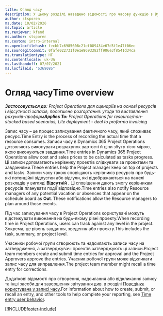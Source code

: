 ```yaml
---
title: Огляд часу
description: У цьому розділі наведено відомості про часову функцію в Dynamics 365 Project Operations.
author: stsporen
ms.date: 10/02/2020
ms.topic: article
ms.reviewer: kfend
ms.author: stsporen
ms.custom: intro-internal
ms.openlocfilehash: fecbb7c6985608c21ef089434e67d5f1e47f06ec
ms.sourcegitcommit: 0fafe022731f0e1e8693382ff906e3f8541d34ca
ms.translationtype: HT
ms.contentlocale: uk-UA
ms.lasthandoff: 07/07/2021
ms.locfileid: "6369086"
---
```

# <a name="time-overview"></a><span data-ttu-id="ca6f4-103">Огляд часу</span><span class="sxs-lookup"><span data-stu-id="ca6f4-103">Time overview</span></span>

<span data-ttu-id="ca6f4-104">_**Застосовується до:** Project Operations для сценаріїв на основі ресурсів і відсутності запасів, полегшене розгортання: угоди та виставлення рахунків-проформ_</span><span class="sxs-lookup"><span data-stu-id="ca6f4-104">_**Applies To:** Project Operations for resource/non-stocked based scenarios, Lite deployment - deal to proforma invoicing_</span></span>

<span data-ttu-id="ca6f4-105">Запис часу – це процес записування фактичного часу, який споживає ресурс.</span><span class="sxs-lookup"><span data-stu-id="ca6f4-105">Time Entry is the process of recording the actual time that a resource consumes.</span></span> <span data-ttu-id="ca6f4-106">Записи часу в Dynamics 365 Project Operations дозволяють виконувати розрахунок вартості й ціни збуту тією мірою, якою виконуються завдання.</span><span class="sxs-lookup"><span data-stu-id="ca6f4-106">Time entries in Dynamics 365 Project Operations allow cost and sales prices to be calculated as tasks progress.</span></span> <span data-ttu-id="ca6f4-107">Ці записи допомагають керівнику проектів слідкувати за проектами та завданнями.</span><span class="sxs-lookup"><span data-stu-id="ca6f4-107">These entries help the Project manager keep on top of projects and tasks.</span></span> <span data-ttu-id="ca6f4-108">Записи часу також сповіщають керівників ресурсів про будь-які потенційні відпустки або відгули, які відображаються на панелі розкладів у вигляді **Відсутній** . Ці сповіщення дають змогу керівникам ресурсів планувати події відповідно.</span><span class="sxs-lookup"><span data-stu-id="ca6f4-108">Time entries also notify Resource managers of any potential vacation or absences that appear on the schedule board as **Out**. These notifications allow the Resource managers to plan around those events.</span></span>

<span data-ttu-id="ca6f4-109">Під час записування часу в Project Operations користувачі можуть відстежувати виконання на будь-якому рівні проекту.</span><span class="sxs-lookup"><span data-stu-id="ca6f4-109">When recording time in Project Operations, users can track against any level in the project.</span></span> <span data-ttu-id="ca6f4-110">Зокрема, це рівень завдання, зведення або проекту.</span><span class="sxs-lookup"><span data-stu-id="ca6f4-110">This includes the task, summary, or project level.</span></span>

<span data-ttu-id="ca6f4-111">Учасники робочої групи створюють та надсилають записи часу на затвердження, а затверджувачі проектів затверджують ці записи.</span><span class="sxs-lookup"><span data-stu-id="ca6f4-111">Project team members create and submit time entries for approval and the Project Approvers approve the entries.</span></span> <span data-ttu-id="ca6f4-112">Учасник робочої групи може відкликати запис часу для виправлення.</span><span class="sxs-lookup"><span data-stu-id="ca6f4-112">The project team member might recall a time entry for corrections.</span></span>

<span data-ttu-id="ca6f4-113">Додаткові відомості про створення, надсилання або відкликання запису та інші засоби для завершення звітування див. в розділі [Поведінка користувача у записі часу](ui-behavior-time.md).</span><span class="sxs-lookup"><span data-stu-id="ca6f4-113">For information about how to create, submit, or recall an entry, and other tools to help complete your reporting, see [Time entry user behavior](ui-behavior-time.md).</span></span>



[!INCLUDE[footer-include](../includes/footer-banner.md)]